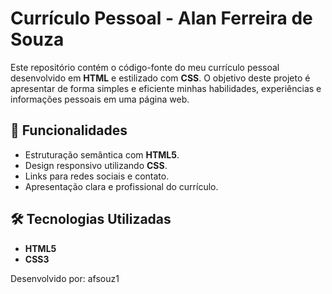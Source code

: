 # Currículo Pessoal - Alan Ferreira de Souza

Este repositório contém o código-fonte do meu currículo pessoal desenvolvido em **HTML** e estilizado com **CSS**. O objetivo deste projeto é apresentar de forma simples e eficiente minhas habilidades, experiências e informações pessoais em uma página web.

## 🚀 Funcionalidades

- Estruturação semântica com **HTML5**.
- Design responsivo utilizando **CSS**.
- Links para redes sociais e contato.
- Apresentação clara e profissional do currículo.

## 🛠️ Tecnologias Utilizadas

- **HTML5**
- **CSS3**

Desenvolvido por: afsouz1
